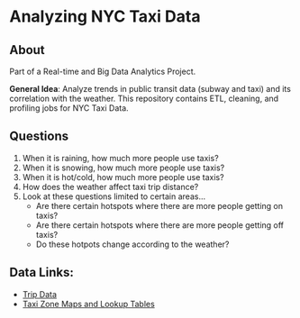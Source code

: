 # Analyzing NYC Taxi Data

## About
Part of a Real-time and Big Data Analytics Project.

**General Idea**: Analyze trends in public transit data (subway and taxi) and its correlation with the weather.
This repository contains ETL, cleaning, and profiling jobs for NYC Taxi Data.

## Questions
1. When it is raining, how much more people use taxis?
2. When it is snowing, how much more people use taxis?
3. When it is hot/cold, how much more people use taxis?
4. How does the weather affect taxi trip distance? 
5. Look at these questions limited to certain areas...
    * Are there certain hotspots where there are more people getting on taxis?
    * Are there certain hotspots where there are more people getting off taxis?
    * Do these hotpots change according to the weather?


## Data Links:
* [Trip Data](http://www.nyc.gov/html/tlc/html/about/trip_record_data.shtml)
* [Taxi Zone Maps and Lookup Tables](http://www.nyc.gov/html/tlc/html/about/trip_record_data.shtml)
 